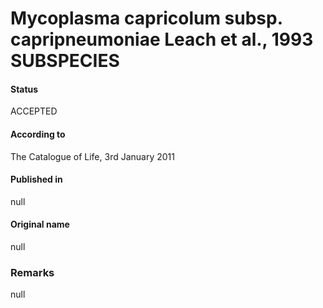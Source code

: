 # Mycoplasma capricolum subsp. capripneumoniae Leach et al., 1993 SUBSPECIES

#### Status
ACCEPTED

#### According to
The Catalogue of Life, 3rd January 2011

#### Published in
null

#### Original name
null

### Remarks
null